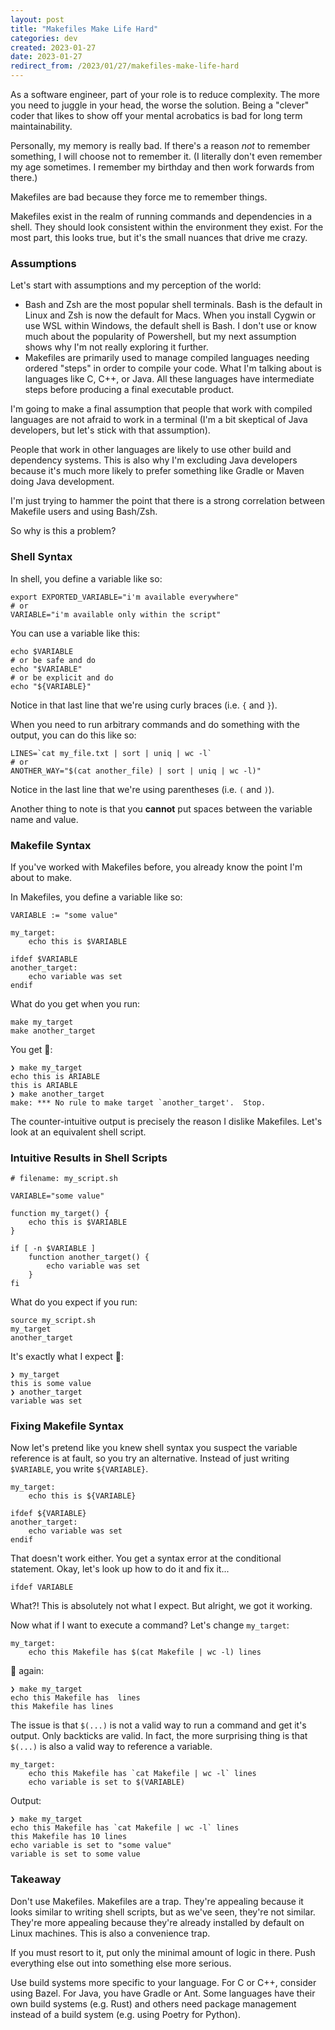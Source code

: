 ```yaml
---
layout: post
title: "Makefiles Make Life Hard"
categories: dev
created: 2023-01-27
date: 2023-01-27
redirect_from: /2023/01/27/makefiles-make-life-hard
---
```

As a software engineer, part of your role is to reduce complexity. The more you need to juggle in your head, the worse the solution. Being a "clever" coder that likes to show off your mental acrobatics is bad for long term maintainability.

Personally, my memory is really bad. If there's a reason *not* to remember something, I will choose not to remember it. (I literally don't even remember my age sometimes. I remember my birthday and then work forwards from there.)

Makefiles are bad because they force me to remember things.

Makefiles exist in the realm of running commands and dependencies in a shell. They should look consistent within the environment they exist. For the most part, this looks true, but it's the small nuances that drive me crazy.

### Assumptions

Let's start with assumptions and my perception of the world:
* Bash and Zsh are the most popular shell terminals. Bash is the default in Linux and Zsh is now the default for Macs. When you install Cygwin or use WSL within Windows, the default shell is Bash. I don't use or know much about the popularity of Powershell, but my next assumption shows why I'm not really exploring it further.
* Makefiles are primarily used to manage compiled languages needing ordered "steps" in order to compile your code. What I'm talking about is languages like C, C++, or Java. All these languages have intermediate steps before producing a final executable product.

I'm going to make a final assumption that people that work with compiled languages are not afraid to work in a terminal (I'm a bit skeptical of Java developers, but let's stick with that assumption).

People that work in other languages are likely to use other build and dependency systems. This is also why I'm excluding Java developers because it's much more likely to prefer something like Gradle or Maven doing Java development.

I'm just trying to hammer the point that there is a strong correlation between Makefile users and using Bash/Zsh.

So why is this a problem?

### Shell Syntax

In shell, you define a variable like so:

```shell
export EXPORTED_VARIABLE="i'm available everywhere"
# or
VARIABLE="i'm available only within the script"
```

You can use a variable like this:

```shell
echo $VARIABLE
# or be safe and do
echo "$VARIABLE"
# or be explicit and do
echo "${VARIABLE}"
```

Notice in that last line that we're using curly braces (i.e. `{` and `}`).

When you need to run arbitrary commands and do something with the output, you can do this like so:

```shell
LINES=`cat my_file.txt | sort | uniq | wc -l`
# or
ANOTHER_WAY="$(cat another_file) | sort | uniq | wc -l)"
```

Notice in the last line that we're using parentheses (i.e. `(` and `)`).

Another thing to note is that you **cannot** put spaces between the variable name and value.

### Makefile Syntax

If you've worked with Makefiles before, you already know the point I'm about to make.

In Makefiles, you define a variable like so:

```make
VARIABLE := "some value"

my_target:
    echo this is $VARIABLE

ifdef $VARIABLE
another_target:
    echo variable was set
endif
```

What do you get when you run:
```shell
make my_target
make another_target
```

You get 💩:
```
❯ make my_target
echo this is ARIABLE
this is ARIABLE
❯ make another_target
make: *** No rule to make target `another_target'.  Stop.
```

The counter-intuitive output is precisely the reason I dislike Makefiles. Let's look at an equivalent shell script.

### Intuitive Results in Shell Scripts

```shell
# filename: my_script.sh

VARIABLE="some value"

function my_target() {
    echo this is $VARIABLE
}

if [ -n $VARIABLE ]
    function another_target() {
        echo variable was set
    }
fi
```

What do you expect if you run:
```shell
source my_script.sh
my_target
another_target
```

It's exactly what I expect 💙:
```
❯ my_target
this is some value
❯ another_target
variable was set
```

### Fixing Makefile Syntax

Now let's pretend like you knew shell syntax you suspect the variable reference is at fault, so you try an alternative. Instead of just writing `$VARIABLE`, you write `${VARIABLE}`.

```make
my_target:
    echo this is ${VARIABLE}

ifdef ${VARIABLE}
another_target:
    echo variable was set
endif
```

That doesn't work either. You get a syntax error at the conditional statement. Okay, let's look up how to do it and fix it...

```make
ifdef VARIABLE
```

What?! This is absolutely not what I expect. But alright, we got it working.

Now what if I want to execute a command? Let's change `my_target`:

```make
my_target:
    echo this Makefile has $(cat Makefile | wc -l) lines
```

💩 again:

```
❯ make my_target
echo this Makefile has  lines
this Makefile has lines
```

The issue is that `$(...)` is not a valid way to run a command and get it's output. Only backticks are valid. In fact, the more surprising thing is that `$(...)` is also a valid way to reference a variable.

```make
my_target:
    echo this Makefile has `cat Makefile | wc -l` lines
    echo variable is set to $(VARIABLE)
```

Output:
```
❯ make my_target
echo this Makefile has `cat Makefile | wc -l` lines
this Makefile has 10 lines
echo variable is set to "some value"
variable is set to some value
```

### Takeaway

Don't use Makefiles. Makefiles are a trap. They're appealing because it looks similar to writing shell scripts, but as we've seen, they're not similar. They're more appealing because they're already installed by default on Linux machines. This is also a convenience trap.

If you must resort to it, put only the minimal amount of logic in there. Push everything else out into something else more serious.

Use build systems more specific to your language. For C or C++, consider using Bazel. For Java, you have Gradle or Ant. Some languages have their own build systems (e.g. Rust) and others need package management instead of a build system (e.g. using Poetry for Python).
